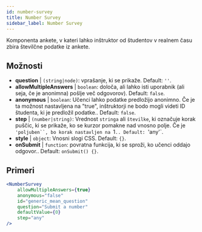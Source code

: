 ```yaml
---
id: number-survey
title: Number Survey
sidebar_label: Number Survey
---
```


Komponenta ankete, v kateri lahko inštruktor od študentov v realnem času zbira številčne podatke iz ankete.

## Možnosti

* __question__ | `(string|node)`: vprašanje, ki se prikaže. Default: `''`.
* __allowMultipleAnswers__ | `boolean`: določa, ali lahko isti uporabnik (ali seja, če je anonimna) pošlje več odgovorov). Default: `false`.
* __anonymous__ | `boolean`: Učenci lahko podatke predložijo anonimno. Če je ta možnost nastavljena na "true", inštruktorji ne bodo mogli videti ID študenta, ki je predložil podatke.. Default: `false`.
* __step__ | `(number|string)`: Vrednost `stringa` ali `številke`, ki označuje korak puščic, ki se prikaže, ko se kurzor pomakne nad vnosno polje. Če je `'poljuben``, bo korak nastavljen na `1`.. Default: `'any'`.
* __style__ | `object`: Vnosni slogi CSS. Default: `{}`.
* __onSubmit__ | `function`: povratna funkcija, ki se sproži, ko učenci oddajo odgovor.. Default: `onSubmit() {}`.


## Primeri

```jsx live
<NumberSurvey
    allowMultipleAnswers={true}
    anonymous="false"
    id="generic_mean_question"
    question="Submit a number"
    defaultValue={0}
    step="any"
/>
```

